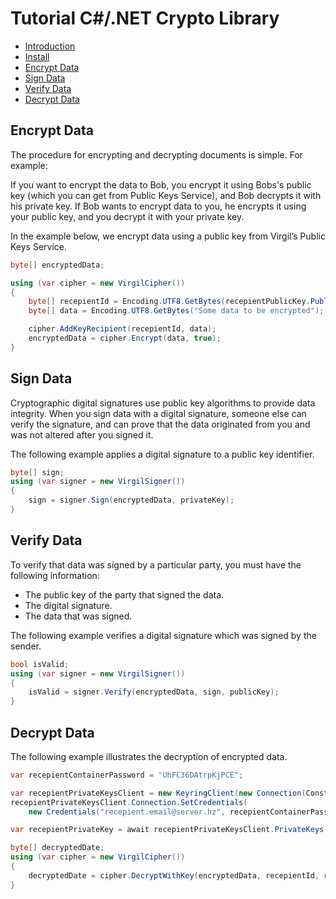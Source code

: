 # Tutorial C#/.NET Crypto Library

- [Introduction](#introduction)
- [Install](#install)
- [Encrypt Data](#encrypt-data)
- [Sign Data](#sign-data)
- [Verify Data](#verify-data)
- [Decrypt Data](#decrypt-data)

## Encrypt Data

The procedure for encrypting and decrypting documents is simple. For example:

If you want to encrypt the data to Bob, you encrypt it using Bobs's public key (which you can get from Public Keys Service), and Bob decrypts it with his private key. If Bob wants to encrypt data to you, he encrypts it using your public key, and you decrypt it with your private key.

In the example below, we encrypt data using a public key from Virgil’s Public Keys Service.

```csharp
byte[] encryptedData;

using (var cipher = new VirgilCipher())
{
    byte[] recepientId = Encoding.UTF8.GetBytes(recepientPublicKey.PublicKeyId.ToString());
    byte[] data = Encoding.UTF8.GetBytes("Some data to be encrypted");

    cipher.AddKeyRecipient(recepientId, data);
    encryptedData = cipher.Encrypt(data, true);
}
```

## Sign Data

Cryptographic digital signatures use public key algorithms to provide data integrity. When you sign data with a digital signature, someone else can verify the signature, and can prove that the data originated from you and was not altered after you signed it.

The following example applies a digital signature to a public key identifier.

```csharp
byte[] sign;
using (var signer = new VirgilSigner())
{
    sign = signer.Sign(encryptedData, privateKey);
}
```

## Verify Data

To verify that data was signed by a particular party, you must have the following information:

*   The public key of the party that signed the data.
*   The digital signature.
*   The data that was signed.

The following example verifies a digital signature which was signed by the sender.

```csharp
bool isValid;
using (var signer = new VirgilSigner())
{
    isValid = signer.Verify(encryptedData, sign, publicKey);
}
```

## Decrypt Data

The following example illustrates the decryption of encrypted data.

```csharp
var recepientContainerPassword = "UhFC36DAtrpKjPCE";

var recepientPrivateKeysClient = new KeyringClient(new Connection(Constants.ApplicationToken));
recepientPrivateKeysClient.Connection.SetCredentials(
    new Credentials("recepient.email@server.hz", recepientContainerPassword));

var recepientPrivateKey = await recepientPrivateKeysClient.PrivateKeys.Get(recepientPublicKey.PublicKeyId);

byte[] decryptedDate;
using (var cipher = new VirgilCipher())
{
    decryptedDate = cipher.DecryptWithKey(encryptedData, recepientId, recepientPrivateKey.Key);
}
```
